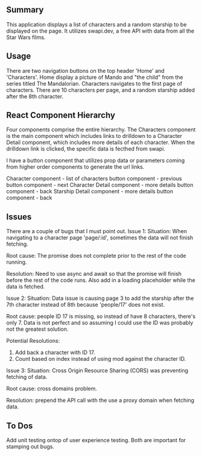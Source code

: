 ## Summary
This application displays a list of characters and a random starship to be displayed on the page. It utilizes swapi.dev, a free API with data from all the Star Wars films.

## Usage
There are two navigation buttons on the top header 'Home' and 'Characters'.
Home display a picture of Mando and "the child" from the series titled The Mandalorian.
Characters navigates to the first page of characters. There are 10 characters per page, and a random starship added after the 8th character.

## React Component Hierarchy
Four components comprise the entire hierarchy.
The Characters component is the main component which includes links to drilldown to a Character Detail component, which includes more details of each character. When the drilldown link is clicked, the specific data is fecthed from swapi.

I have a button component that utilizes prop data or parameters coming from higher order components to generate the url links.

Character component - list of characters
    button component - previous
    button component - next
Character Detail component - more details
    button component - back
Starship Detail component - more details
    button component - back

## Issues
There are a couple of bugs that I must point out.
Issue 1:
Situation: When navigating to a character page 'page/:id', sometimes the data will not finish fetching.

Root cause: The promise does not complete prior to the rest of the code running.

Resolution: Need to use async and await so that the promise will finish before the rest of the code runs. Also add in a loading placeholder while the data is fetched.

Issue 2:
Situation: Data issue is causing page 3 to add the starship after the 7th character instead of 8th because 'people/17' does not exist.

Root cause: people ID 17 is missing, so instead of have 8 characters, there's only 7. Data is not perfect and so assuming I could use the ID was probably not the greatest solution.

Potential Resolutions: 
1. Add back a character with ID 17.
2. Count based on index instead of using mod against the character ID.

Issue 3: 
Situation: Cross Origin Resource Sharing (CORS) was preventing fetching of data.

Root cause: cross domains problem.

Resolution: prepend the API call with the use a proxy domain when fetching data.

## To Dos
Add unit testing ontop of user experience testing. Both are important for stamping out bugs.